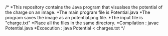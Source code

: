 /*
 *This repository contains the Java program that visualses the potential of the charge on an image.
 *The main program file is Potential.java
 *The program saves the image as an potential.png file.
 *The input file is "charge.txt"
 *Place all the files in the same directory.
 *Compilation : javac Potential.java
 *Excecution : java Potential < charges.txt
 */
